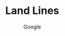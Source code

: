---
title: 'Land Lines'
author: Google
project_image_path: '/images/gallery/land-lines.jpg'
external_url: 'https://lines.chromeexperiments.com/'
---